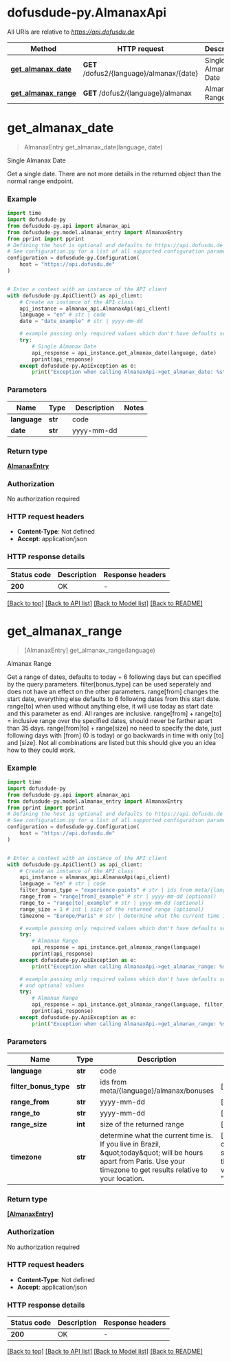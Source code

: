 # dofusdude-py.AlmanaxApi

All URIs are relative to *https://api.dofusdu.de*

Method | HTTP request | Description
------------- | ------------- | -------------
[**get_almanax_date**](AlmanaxApi.md#get_almanax_date) | **GET** /dofus2/{language}/almanax/{date} | Single Almanax Date
[**get_almanax_range**](AlmanaxApi.md#get_almanax_range) | **GET** /dofus2/{language}/almanax | Almanax Range


# **get_almanax_date**
> AlmanaxEntry get_almanax_date(language, date)

Single Almanax Date

Get a single date. There are not more details in the returned object than the normal range endpoint.

### Example


```python
import time
import dofusdude-py
from dofusdude-py.api import almanax_api
from dofusdude-py.model.almanax_entry import AlmanaxEntry
from pprint import pprint
# Defining the host is optional and defaults to https://api.dofusdu.de
# See configuration.py for a list of all supported configuration parameters.
configuration = dofusdude-py.Configuration(
    host = "https://api.dofusdu.de"
)


# Enter a context with an instance of the API client
with dofusdude-py.ApiClient() as api_client:
    # Create an instance of the API class
    api_instance = almanax_api.AlmanaxApi(api_client)
    language = "en" # str | code
    date = "date_example" # str | yyyy-mm-dd

    # example passing only required values which don't have defaults set
    try:
        # Single Almanax Date
        api_response = api_instance.get_almanax_date(language, date)
        pprint(api_response)
    except dofusdude-py.ApiException as e:
        print("Exception when calling AlmanaxApi->get_almanax_date: %s\n" % e)
```


### Parameters

Name | Type | Description  | Notes
------------- | ------------- | ------------- | -------------
 **language** | **str**| code |
 **date** | **str**| yyyy-mm-dd |

### Return type

[**AlmanaxEntry**](AlmanaxEntry.md)

### Authorization

No authorization required

### HTTP request headers

 - **Content-Type**: Not defined
 - **Accept**: application/json


### HTTP response details

| Status code | Description | Response headers |
|-------------|-------------|------------------|
**200** | OK |  -  |

[[Back to top]](#) [[Back to API list]](../README.md#documentation-for-api-endpoints) [[Back to Model list]](../README.md#documentation-for-models) [[Back to README]](../README.md)

# **get_almanax_range**
> [AlmanaxEntry] get_almanax_range(language)

Almanax Range

Get a range of dates, defaults to today + 6 following days but can specified by the query parameters.   filter[bonus_type] can be used seperately and does not have an effect on the other parameters.  range[from] changes the start date, everything else defaults to 6 following dates from this start date.  range[to] when used without anything else, it will use today as start date and this parameter as end. All ranges are inclusive.  range[from] + range[to] = inclusive range over the specified dates, should never be farther apart than 35 days.  range[from|to] + range[size] no need to specify the date, just following days with [from] (0 is today) or go backwards in time with only [to] and [size].  Not all combinations are listed but this should give you an idea how to they could work.

### Example


```python
import time
import dofusdude-py
from dofusdude-py.api import almanax_api
from dofusdude-py.model.almanax_entry import AlmanaxEntry
from pprint import pprint
# Defining the host is optional and defaults to https://api.dofusdu.de
# See configuration.py for a list of all supported configuration parameters.
configuration = dofusdude-py.Configuration(
    host = "https://api.dofusdu.de"
)


# Enter a context with an instance of the API client
with dofusdude-py.ApiClient() as api_client:
    # Create an instance of the API class
    api_instance = almanax_api.AlmanaxApi(api_client)
    language = "en" # str | code
    filter_bonus_type = "experience-points" # str | ids from meta/{language}/almanax/bonuses (optional)
    range_from = "range[from]_example" # str | yyyy-mm-dd (optional)
    range_to = "range[to]_example" # str | yyyy-mm-dd (optional)
    range_size = 1 # int | size of the returned range (optional)
    timezone = "Europe/Paris" # str | determine what the current time is. If you live in Brazil, \"today\" will be hours apart from Paris. Use your timezone to get results relative to your location. (optional) if omitted the server will use the default value of "Europe/Paris"

    # example passing only required values which don't have defaults set
    try:
        # Almanax Range
        api_response = api_instance.get_almanax_range(language)
        pprint(api_response)
    except dofusdude-py.ApiException as e:
        print("Exception when calling AlmanaxApi->get_almanax_range: %s\n" % e)

    # example passing only required values which don't have defaults set
    # and optional values
    try:
        # Almanax Range
        api_response = api_instance.get_almanax_range(language, filter_bonus_type=filter_bonus_type, range_from=range_from, range_to=range_to, range_size=range_size, timezone=timezone)
        pprint(api_response)
    except dofusdude-py.ApiException as e:
        print("Exception when calling AlmanaxApi->get_almanax_range: %s\n" % e)
```


### Parameters

Name | Type | Description  | Notes
------------- | ------------- | ------------- | -------------
 **language** | **str**| code |
 **filter_bonus_type** | **str**| ids from meta/{language}/almanax/bonuses | [optional]
 **range_from** | **str**| yyyy-mm-dd | [optional]
 **range_to** | **str**| yyyy-mm-dd | [optional]
 **range_size** | **int**| size of the returned range | [optional]
 **timezone** | **str**| determine what the current time is. If you live in Brazil, \&quot;today\&quot; will be hours apart from Paris. Use your timezone to get results relative to your location. | [optional] if omitted the server will use the default value of "Europe/Paris"

### Return type

[**[AlmanaxEntry]**](AlmanaxEntry.md)

### Authorization

No authorization required

### HTTP request headers

 - **Content-Type**: Not defined
 - **Accept**: application/json


### HTTP response details

| Status code | Description | Response headers |
|-------------|-------------|------------------|
**200** | OK |  -  |

[[Back to top]](#) [[Back to API list]](../README.md#documentation-for-api-endpoints) [[Back to Model list]](../README.md#documentation-for-models) [[Back to README]](../README.md)

